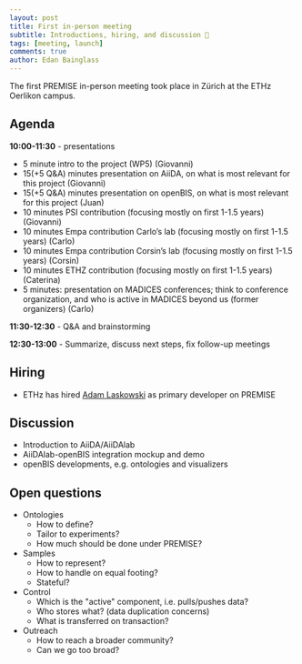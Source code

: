 ```yaml
---
layout: post
title: First in-person meeting
subtitle: Introductions, hiring, and discussion 💬
tags: [meeting, launch]
comments: true
author: Edan Bainglass
---
```


The first PREMISE in-person meeting took place in Zürich at the ETHz Oerlikon campus.

## Agenda

**10:00-11:30** - presentations

- 5 minute intro to the project (WP5) (Giovanni)
- 15(+5 Q&A) minutes presentation on AiiDA, on what is most relevant for this project (Giovanni)
- 15(+5 Q&A) minutes presentation on openBIS, on what is most relevant for this project (Juan)
- 10 minutes PSI contribution (focusing mostly on first 1-1.5 years) (Giovanni)
- 10 minutes Empa contribution Carlo’s lab (focusing mostly on first 1-1.5 years) (Carlo)
- 10 minutes Empa contribution Corsin’s lab (focusing mostly on first 1-1.5 years) (Corsin)
- 10 minutes ETHZ contribution (focusing mostly on first 1-1.5 years) (Caterina)
- 5 minutes: presentation on MADICES conferences; think to conference organization, and who is active in MADICES beyond us (former organizers) (Carlo)

**11:30-12:30** - Q&A and brainstorming

**12:30-13:00** - Summarize, discuss next steps, fix follow-up meetings

## Hiring

- ETHz has hired [Adam Laskowski](https://openbis.ch/index.php/our-team/) as primary developer on PREMISE

## Discussion

- Introduction to AiiDA/AiiDAlab
- AiiDAlab-openBIS integration mockup and demo
- openBIS developments, e.g. ontologies and visualizers

## Open questions

- Ontologies
  - How to define?
  - Tailor to experiments?
  - How much should be done under PREMISE?
- Samples
  - How to represent?
  - How to handle on equal footing?
  - Stateful?
- Control
  - Which is the "active" component, i.e. pulls/pushes data?
  - Who stores what? (data duplication concerns)
  - What is transferred on transaction?
- Outreach
  - How to reach a broader community?
  - Can we go too broad?
